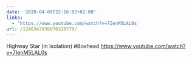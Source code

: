 ```yaml
---
date: '2020-04-09T22:16:02+02:00'
links:
  - 'https://www.youtube.com/watch?v=7IenM5LAL0s'
url: /1248343936076320770/
---
```

Highway Star (in Isolation) #Boxhead https://www.youtube.com/watch?v=7IenM5LAL0s
